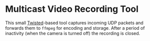 # Multicast Video Recording Tool

This small [Twisted]()-based tool captures incoming UDP packets and forwards
them to `ffmpeg` for encoding and storage. After a period of inactivity
(when the camera is turned off) the recording is closed.

[Twisted-based]: https://twistedmatrix.com/trac/
